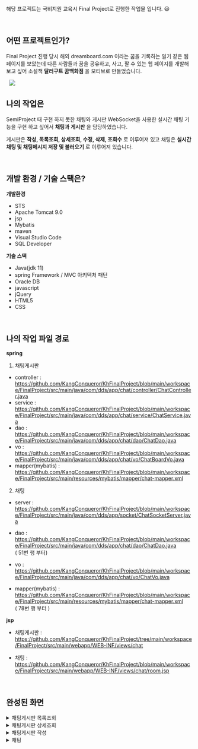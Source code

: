 해당 프로젝트는 국비지원 교육시 Final Project로 진행한 작업물 입니다. 😃 

&nbsp;

## 어떤 프로젝트인가? 
Final Project 진행 당시 해외 dreamboard.com 이라는 꿈을 기록하는 일기 같은 웹 페이지를 보았는데
다른 사람들과 꿈을 공유하고, 사고, 팔 수 있는 웹 페이지를 개발해보고 싶어
소설책 **달러구트 꿈백화점** 을 모티브로 만들었습니다.

&nbsp;
  <image src="https://github.com/KangConqueror/KhFinalProject/blob/main/ImageFolder/main.png" />
&nbsp;

## 나의 작업은
SemiProject 때 구현 하지 못한 채팅와 게시판
WebSocket을 사용한 실시간 채팅 기능을 구현 하고 싶어서 **채팅과 게시판** 을 담당하였습니다.

게시판은 **작성, 목록조회, 상세조회, 수정, 삭제, 조회수** 로 이루어져 있고
채팅은 **실시간 채팅 및 채팅메시지 저장 및 불러오기** 로 이루어져 있습니다.

&nbsp;

## 개발 환경 / 기술 스택은?
**개발환경**

- STS 
- Apache Tomcat 9.0
- jsp
- Mybatis
- maven
- Visual Studio Code
- SQL Developer

**기술 스택**

- Java(jdk 11)
- spring Framework / MVC 아키텍처 패턴
- Oracle DB
- javascript
- jQuery
- HTML5
- CSS

&nbsp;

## 나의 작업 파일 경로
**spring**
1. 채팅게시판
- controller : https://github.com/KangConqueror/KhFinalProject/blob/main/workspace/FinalProject/src/main/java/com/dds/app/chat/controller/ChatController.java
- service : https://github.com/KangConqueror/KhFinalProject/blob/main/workspace/FinalProject/src/main/java/com/dds/app/chat/service/ChatService.java
- dao : https://github.com/KangConqueror/KhFinalProject/blob/main/workspace/FinalProject/src/main/java/com/dds/app/chat/dao/ChatDao.java
- vo : https://github.com/KangConqueror/KhFinalProject/blob/main/workspace/FinalProject/src/main/java/com/dds/app/chat/vo/ChatBoardVo.java
- mapper(mybatis) : https://github.com/KangConqueror/KhFinalProject/blob/main/workspace/FinalProject/src/main/resources/mybatis/mapper/chat-mapper.xml

2. 채팅
- server : https://github.com/KangConqueror/KhFinalProject/blob/main/workspace/FinalProject/src/main/java/com/dds/app/socket/ChatSocketServer.java
- dao : https://github.com/KangConqueror/KhFinalProject/blob/main/workspace/FinalProject/src/main/java/com/dds/app/chat/dao/ChatDao.java<br/>
( 51번 행 부터)
&nbsp;

- vo : https://github.com/KangConqueror/KhFinalProject/blob/main/workspace/FinalProject/src/main/java/com/dds/app/chat/vo/ChatVo.java
- mapper(mybatis) : https://github.com/KangConqueror/KhFinalProject/blob/main/workspace/FinalProject/src/main/resources/mybatis/mapper/chat-mapper.xml<br/>
( 78번 행 부터 ) 



**jsp**
- 채팅게시판 : https://github.com/KangConqueror/KhFinalProject/tree/main/workspace/FinalProject/src/main/webapp/WEB-INF/views/chat

- 채팅 : https://github.com/KangConqueror/KhFinalProject/blob/main/workspace/FinalProject/src/main/webapp/WEB-INF/views/chat/room.jsp

&nbsp;

## 완성된 화면
<details>
  <summary>채팅게시판 목록조회</summary>
  <br />
  <div markdown="1">
    <image src="https://github.com/KangConqueror/KhFinalProject/blob/main/ImageFolder/chatBoardGetList.png" />
  </div>
</details>
<details>
  <summary>채팅게시판 상세조회</summary>
  <br />
  <div markdown="1">
    <image src="https://github.com/KangConqueror/KhFinalProject/blob/main/ImageFolder/chatBoardDetail.png" />
  </div>
</details>
<details>
  <summary>채팅게시판 작성</summary>
  <br />
  <div markdown="1">
    <image src="https://github.com/KangConqueror/KhFinalProject/blob/main/ImageFolder/chatBoardWrite.png" />
  </div>
</details>
<details>
  <summary>채팅</summary>
  <br />
  <div markdown="1">
    <image src="https://github.com/KangConqueror/KhFinalProject/blob/main/ImageFolder/chatRoom.png" />
  </div>
</details>
